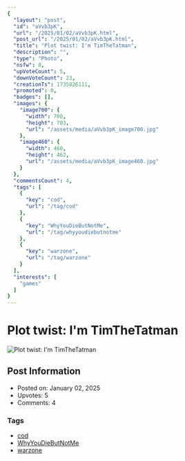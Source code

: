 ```yaml
---
{
  "layout": "post",
  "id": "aVvb3pK",
  "url": "/2025/01/02/aVvb3pK.html",
  "post_url": "/2025/01/02/aVvb3pK.html",
  "title": "Plot twist: I'm TimTheTatman",
  "description": "",
  "type": "Photo",
  "nsfw": 0,
  "upVoteCount": 5,
  "downVoteCount": 23,
  "creationTs": 1735826111,
  "promoted": 0,
  "badges": [],
  "images": {
    "image700": {
      "width": 700,
      "height": 703,
      "url": "/assets/media/aVvb3pK_image700.jpg"
    },
    "image460": {
      "width": 460,
      "height": 462,
      "url": "/assets/media/aVvb3pK_image460.jpg"
    }
  },
  "commentsCount": 4,
  "tags": [
    {
      "key": "cod",
      "url": "/tag/cod"
    },
    {
      "key": "WhyYouDieButNotMe",
      "url": "/tag/whyyoudiebutnotme"
    },
    {
      "key": "warzone",
      "url": "/tag/warzone"
    }
  ],
  "interests": [
    "games"
  ]
}
---
```


# Plot twist: I'm TimTheTatman

![Plot twist: I'm TimTheTatman](/assets/media/aVvb3pK_image700.jpg)

## Post Information

- Posted on: January 02, 2025
- Upvotes: 5
- Comments: 4

### Tags

- [cod](/tag/cod)
- [WhyYouDieButNotMe](/tag/WhyYouDieButNotMe)
- [warzone](/tag/warzone)
